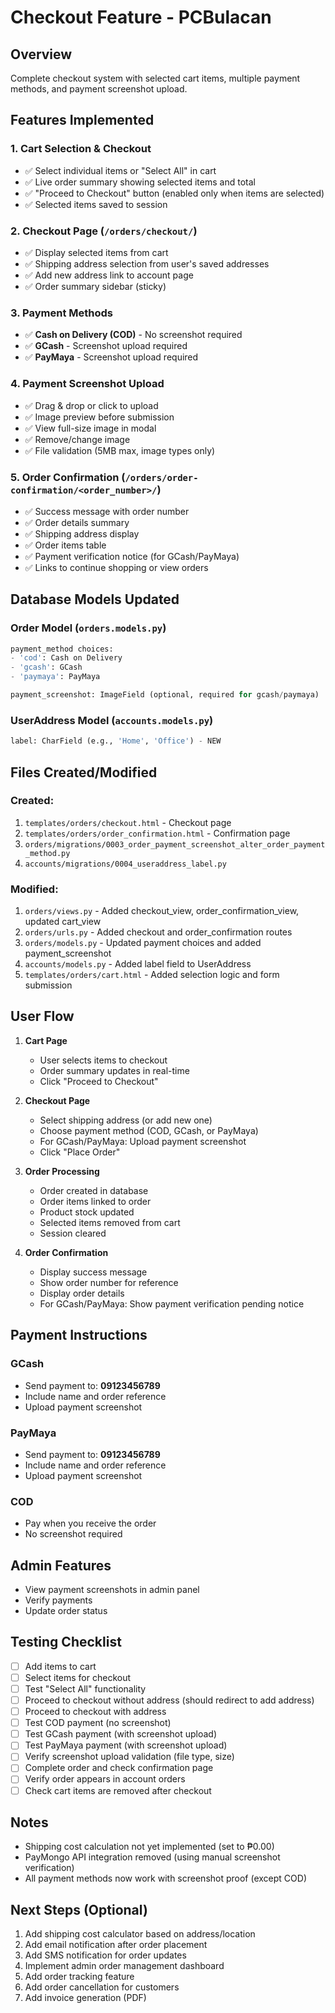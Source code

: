 # Checkout Feature - PCBulacan

## Overview
Complete checkout system with selected cart items, multiple payment methods, and payment screenshot upload.

## Features Implemented

### 1. **Cart Selection & Checkout**
- ✅ Select individual items or "Select All" in cart
- ✅ Live order summary showing selected items and total
- ✅ "Proceed to Checkout" button (enabled only when items are selected)
- ✅ Selected items saved to session

### 2. **Checkout Page** (`/orders/checkout/`)
- ✅ Display selected items from cart
- ✅ Shipping address selection from user's saved addresses
- ✅ Add new address link to account page
- ✅ Order summary sidebar (sticky)

### 3. **Payment Methods**
- ✅ **Cash on Delivery (COD)** - No screenshot required
- ✅ **GCash** - Screenshot upload required
- ✅ **PayMaya** - Screenshot upload required

### 4. **Payment Screenshot Upload**
- ✅ Drag & drop or click to upload
- ✅ Image preview before submission
- ✅ View full-size image in modal
- ✅ Remove/change image
- ✅ File validation (5MB max, image types only)

### 5. **Order Confirmation** (`/orders/order-confirmation/<order_number>/`)
- ✅ Success message with order number
- ✅ Order details summary
- ✅ Shipping address display
- ✅ Order items table
- ✅ Payment verification notice (for GCash/PayMaya)
- ✅ Links to continue shopping or view orders

## Database Models Updated

### Order Model (`orders.models.py`)
```python
payment_method choices:
- 'cod': Cash on Delivery
- 'gcash': GCash
- 'paymaya': PayMaya

payment_screenshot: ImageField (optional, required for gcash/paymaya)
```

### UserAddress Model (`accounts.models.py`)
```python
label: CharField (e.g., 'Home', 'Office') - NEW
```

## Files Created/Modified

### Created:
1. `templates/orders/checkout.html` - Checkout page
2. `templates/orders/order_confirmation.html` - Confirmation page
3. `orders/migrations/0003_order_payment_screenshot_alter_order_payment_method.py`
4. `accounts/migrations/0004_useraddress_label.py`

### Modified:
1. `orders/views.py` - Added checkout_view, order_confirmation_view, updated cart_view
2. `orders/urls.py` - Added checkout and order_confirmation routes
3. `orders/models.py` - Updated payment choices and added payment_screenshot
4. `accounts/models.py` - Added label field to UserAddress
5. `templates/orders/cart.html` - Added selection logic and form submission

## User Flow

1. **Cart Page**
   - User selects items to checkout
   - Order summary updates in real-time
   - Click "Proceed to Checkout"

2. **Checkout Page**
   - Select shipping address (or add new one)
   - Choose payment method (COD, GCash, or PayMaya)
   - For GCash/PayMaya: Upload payment screenshot
   - Click "Place Order"

3. **Order Processing**
   - Order created in database
   - Order items linked to order
   - Product stock updated
   - Selected items removed from cart
   - Session cleared

4. **Order Confirmation**
   - Display success message
   - Show order number for reference
   - Display order details
   - For GCash/PayMaya: Show payment verification pending notice

## Payment Instructions

### GCash
- Send payment to: **09123456789**
- Include name and order reference
- Upload payment screenshot

### PayMaya
- Send payment to: **09123456789**
- Include name and order reference
- Upload payment screenshot

### COD
- Pay when you receive the order
- No screenshot required

## Admin Features
- View payment screenshots in admin panel
- Verify payments
- Update order status

## Testing Checklist
- [ ] Add items to cart
- [ ] Select items for checkout
- [ ] Test "Select All" functionality
- [ ] Proceed to checkout without address (should redirect to add address)
- [ ] Proceed to checkout with address
- [ ] Test COD payment (no screenshot)
- [ ] Test GCash payment (with screenshot upload)
- [ ] Test PayMaya payment (with screenshot upload)
- [ ] Verify screenshot upload validation (file type, size)
- [ ] Complete order and check confirmation page
- [ ] Verify order appears in account orders
- [ ] Check cart items are removed after checkout

## Notes
- Shipping cost calculation not yet implemented (set to ₱0.00)
- PayMongo API integration removed (using manual screenshot verification)
- All payment methods now work with screenshot proof (except COD)

## Next Steps (Optional)
1. Add shipping cost calculator based on address/location
2. Add email notification after order placement
3. Add SMS notification for order updates
4. Implement admin order management dashboard
5. Add order tracking feature
6. Add order cancellation for customers
7. Add invoice generation (PDF)
